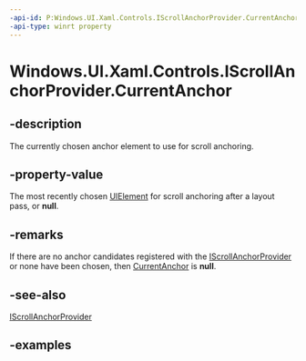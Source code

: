 ```yaml
---
-api-id: P:Windows.UI.Xaml.Controls.IScrollAnchorProvider.CurrentAnchor
-api-type: winrt property
---
```


<!-- Property syntax.
public UIElement CurrentAnchor { get; }
-->

# Windows.UI.Xaml.Controls.IScrollAnchorProvider.CurrentAnchor

## -description

The currently chosen anchor element to use for scroll anchoring.

## -property-value

The most recently chosen [UIElement](../windows.ui.xaml/uielement.md) for scroll anchoring after a layout pass, or **null**.

## -remarks

If there are no anchor candidates registered with the [IScrollAnchorProvider](iscrollanchorprovider.md) or none have been chosen, then [CurrentAnchor](iscrollanchorprovider_currentanchor.md) is **null**.

## -see-also

[IScrollAnchorProvider](iscrollanchorprovider.md)

## -examples

